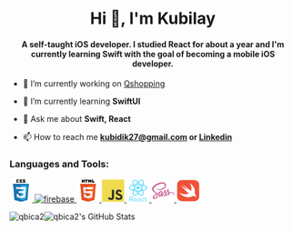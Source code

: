 <h1 align="center">Hi 👋, I'm Kubilay</h1>
<h4 align="center">A self-taught iOS developer. I studied React for about a year and I'm currently learning Swift with the goal of becoming a mobile iOS developer.</h3>

- 🔭 I’m currently working on [Qshopping](https://github.com/qbica2)

- 🌱 I’m currently learning **SwiftUI**

- 💬 Ask me about **Swift, React**

- 📫 How to reach me ****kubidik27@gmail.com** or [**Linkedin**](https://www.linkedin.com/in/kubilay-akdemir/)**

<h3 align="left">Languages and Tools:</h3>
<p align="left"> <a href="https://www.w3schools.com/css/" target="_blank" rel="noreferrer"> <img src="https://raw.githubusercontent.com/devicons/devicon/master/icons/css3/css3-original-wordmark.svg" alt="css3" width="40" height="40"/> </a> <a href="https://firebase.google.com/" target="_blank" rel="noreferrer"> <img src="https://www.vectorlogo.zone/logos/firebase/firebase-icon.svg" alt="firebase" width="40" height="40"/> </a> <a href="https://www.w3.org/html/" target="_blank" rel="noreferrer"> <img src="https://raw.githubusercontent.com/devicons/devicon/master/icons/html5/html5-original-wordmark.svg" alt="html5" width="40" height="40"/> </a> <a href="https://developer.mozilla.org/en-US/docs/Web/JavaScript" target="_blank" rel="noreferrer"> <img src="https://raw.githubusercontent.com/devicons/devicon/master/icons/javascript/javascript-original.svg" alt="javascript" width="40" height="40"/> </a> <a href="https://reactjs.org/" target="_blank" rel="noreferrer"> <img src="https://raw.githubusercontent.com/devicons/devicon/master/icons/react/react-original-wordmark.svg" alt="react" width="40" height="40"/> </a> <a href="https://sass-lang.com" target="_blank" rel="noreferrer"> <img src="https://raw.githubusercontent.com/devicons/devicon/master/icons/sass/sass-original.svg" alt="sass" width="40" height="40"/> </a> <a href="https://developer.apple.com/swift/" target="_blank" rel="noreferrer"> <img src="https://raw.githubusercontent.com/devicons/devicon/master/icons/swift/swift-original.svg" alt="swift" width="40" height="40"/> </a> </p>


<p>
  <img align="left" src="https://readme-stats-2z0chhj71-qbica2.vercel.app/api/top-langs?username=qbica2&count_private=true&show_icons=true&hide=html&locale=en&layout=compact&hide_border=false&title_color=ff652f&icon_color=FFE400&bg_color=09131B&text_color=ffffff&border_color=0c1a25"" alt="qbica2" />
</p>

<p>
 <img align="left" alt="qbica2's GitHub Stats" src="https://readme-stats-2z0chhj71-qbica2.vercel.app/api?username=qbica2&count_private=true&show_icons=true&hide_border=false&title_color=ff652f&icon_color=FFE400&bg_color=09131B&text_color=ffffff&border_color=0c1a25" />
</p>
